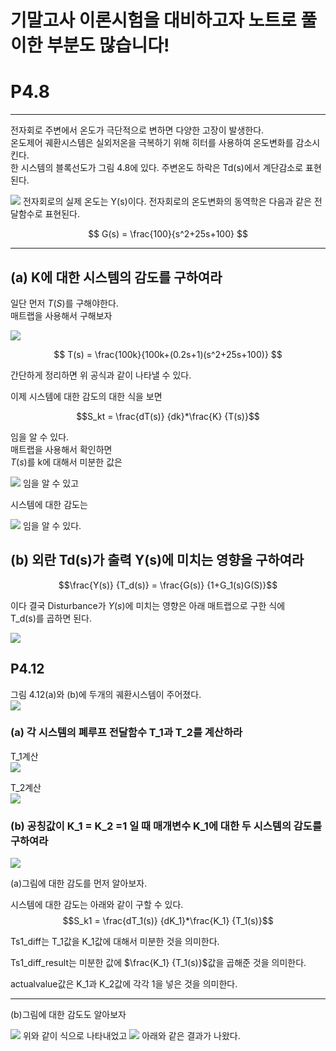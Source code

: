 # 기말고사 이론시험을 대비하고자 노트로 풀이한 부분도 많습니다!

# P4.8  
-----
전자회로 주변에서 온도가 극단적으로 변하면 다양한 고장이 발생한다.  
온도제어 궤환시스템은 실외저온을 극복하기 위해 히터를 사용하여 온도변화를 감소시킨다.  
한 시스템의 블록선도가 그림 4.8에 있다. 주변온도 하락은 Td(s)에서 계단감소로 표현된다.  

<img src = "https://drive.google.com/uc?id=14DCxoODhUrNNzV_NeYeeqrzwMmGUOmMe">  
전자회로의 실제 온도는 Y(s)이다. 전자회로의 온도변화의 동역학은 다음과 같은 전달함수로 표현된다.

$$  
G(s) = \frac{100}{s^2+25s+100} 
$$  


----


## (a) K에 대한 시스템의 감도를 구하여라   
일단 먼저 $T(S)$를 구해야한다.  
매트랩을 사용해서 구해보자  

<img src = "https://drive.google.com/uc?id=1V2ToeBxMDE88CNV7T_nDBqA5yfTbI5wV">


$$  
T(s) = \frac{100k}{100k+(0.2s+1)(s^2+25s+100)}
$$  


간단하게 정리하면 위 공식과 같이 나타낼 수 있다.  

이제 시스템에 대한 감도의 대한 식을 보면  


$$S_kt = \frac{dT(s)} {dk}*\frac{K} {T(s)}$$


임을 알 수 있다.  
매트랩을 사용해서 확인하면  
$T(s)$를 k에 대해서 미분한 값은  

<img src = "https://drive.google.com/uc?id=1c7zmpquLJ2x7mLSt6M2XTFikUyiUpx4Q">  
임을 알 수 있고  

시스템에 대한 감도는  

<img src = "https://drive.google.com/uc?id=1rwFyOZMRkS9JhOVnZn4qdXqpNBJCeWrD">    
임을 알 수 있다.    


## (b) 외란 Td(s)가 출력 Y(s)에 미치는 영향을 구하여라  


$$\frac{Y(s)} {T_d(s)} = \frac{G(s)} {1+G_1(s)G(S)}$$


이다 결국 Disturbance가 $Y(s)$에 미치는 영향은 아래 매트랩으로 구한 식에  
T_d(s)를 곱하면 된다.  

<img src = "https://drive.google.com/uc?id=1aEqeBs0U3x9GLeS2yDzfCkZzrO2kd49t">  

## P4.12  
그림 4.12(a)와 (b)에 두개의 궤환시스템이 주어졌다.   
<img src = "https://drive.google.com/uc?id=1iVSN7M4mzfEiZZ2-r7IrY2Am42a0ndVx">  
  
### (a) 각 시스템의 폐루프 전달함수 T_1과 T_2를 계산하라  

T_1계산  
<img src = "https://drive.google.com/uc?id=1uYWFmc1bqyRkpEzSNX5eaxNNRNqqMqlH">  

T_2계산  
<img src = "https://drive.google.com/uc?id=1F6kCAuCYLVjYiFLHEHeljVrdUbo8pMDv">  


### (b) 공칭값이 K_1 = K_2 =1 일 때 매개변수 K_1에 대한 두 시스템의 감도를 구하여라  

<img src = "https://drive.google.com/uc?id=1O0gI2Q2WVAjf685r9SPlEnaLKmK3AApV">  

(a)그림에 대한 감도를 먼저 알아보자.  

시스템에 대한 감도는 아래와 같이 구할 수 있다.
$$S_k1 = \frac{dT_1(s)} {dK_1}*\frac{K_1} {T_1(s)}$$

Ts1_diff는 T_1값을 K_1값에 대해서 미분한 것을 의미한다.  

Ts1_diff_result는 미분한 값에 $\frac{K_1} {T_1(s)}$값을 곱해준 것을 의미한다.

actualvalue값은 K_1과 K_2값에 각각 1을 넣은 것을 의미한다.

-------------------


(b)그림에 대한 감도도 알아보자

<img src = "https://drive.google.com/uc?id=1Mwwa7B6j6NyEDBq35rwF_SaQIh1gyvlX">  
위와 같이 식으로 나타내었고  

<img src = "https://drive.google.com/uc?id=1flYw50W7KBGFVvN72R3kKvQvhZF0NvR_">  
아래와 같은 결과가 나왔다.  
  
